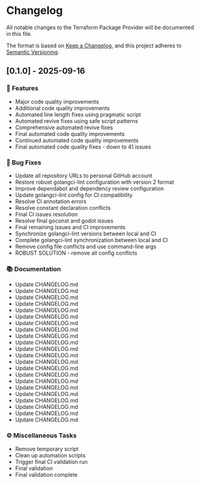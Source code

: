 # Changelog

All notable changes to the Terraform Package Provider will be documented in this file.

The format is based on [Keep a Changelog](https://keepachangelog.com/en/1.0.0/),
and this project adheres to [Semantic Versioning](https://semver.org/spec/v2.0.0.html).

## [0.1.0] - 2025-09-16

### 🚀 Features

- Major code quality improvements
- Additional code quality improvements
- Automated line length fixes using pragmatic script
- Automated revive fixes using safe script patterns
- Comprehensive automated revive fixes
- Final automated code quality improvements
- Continued automated code quality improvements
- Final automated code quality fixes - down to 41 issues

### 🐛 Bug Fixes

- Update all repository URLs to personal GitHub account
- Restore robust golangci-lint configuration with version 2 format
- Improve dependabot and dependency review configuration
- Update golangci-lint config for CI compatibility
- Resolve CI annotation errors
- Resolve constant declaration conflicts
- Final CI issues resolution
- Resolve final goconst and godot issues
- Final remaining issues and CI improvements
- Synchronize golangci-lint versions between local and CI
- Complete golangci-lint synchronization between local and CI
- Remove config file conflicts and use command-line args
- ROBUST SOLUTION - remove all config conflicts

### 📚 Documentation

- Update CHANGELOG.md
- Update CHANGELOG.md
- Update CHANGELOG.md
- Update CHANGELOG.md
- Update CHANGELOG.md
- Update CHANGELOG.md
- Update CHANGELOG.md
- Update CHANGELOG.md
- Update CHANGELOG.md
- Update CHANGELOG.md
- Update CHANGELOG.md
- Update CHANGELOG.md
- Update CHANGELOG.md
- Update CHANGELOG.md
- Update CHANGELOG.md
- Update CHANGELOG.md
- Update CHANGELOG.md
- Update CHANGELOG.md
- Update CHANGELOG.md
- Update CHANGELOG.md
- Update CHANGELOG.md
- Update CHANGELOG.md

### ⚙️ Miscellaneous Tasks

- Remove temporary script
- Clean up automation scripts
- Trigger final CI validation run
- Final validation
- Final validation complete

<!-- generated by git-cliff -->
